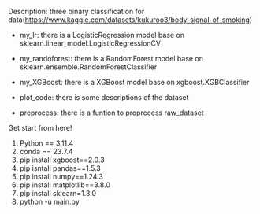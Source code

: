 Description:
three binary classification for data(https://www.kaggle.com/datasets/kukuroo3/body-signal-of-smoking) 

- my_lr: there is a LogisticRegression model base on sklearn.linear_model.LogisticRegressionCV

- my_randoforest: there is a RandomForest model base on sklearn.ensemble.RandomForestClassifier

- my_XGBoost: there is a XGBoost model base on xgboost.XGBClassifier

- plot_code: there is some descriptions of the dataset

- preprocess: there is a funtion to proprecess raw_dataset


Get start from here!
1. Python == 3.11.4
2. conda == 23.7.4
3. pip install xgboost==2.0.3
4. pip isntall pandas==1.5.3
5. pip install numpy==1.24.3
6. pip install matplotlib==3.8.0
7. pip install sklearn=1.3.0
8. python -u main.py
